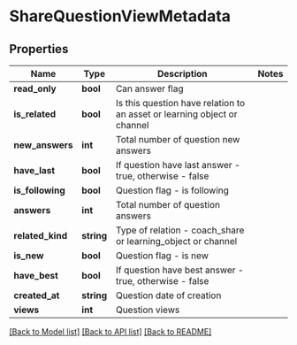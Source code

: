 # ShareQuestionViewMetadata

## Properties
Name | Type | Description | Notes
------------ | ------------- | ------------- | -------------
**read_only** | **bool** | Can answer flag | 
**is_related** | **bool** | Is this question have relation to an asset or learning object or channel | 
**new_answers** | **int** | Total number of question new answers | 
**have_last** | **bool** | If question have last answer - true, otherwise - false | 
**is_following** | **bool** | Question flag - is following | 
**answers** | **int** | Total number of question answers | 
**related_kind** | **string** | Type of relation - coach_share or learning_object or channel | 
**is_new** | **bool** | Question flag - is new | 
**have_best** | **bool** | If question have best answer - true, otherwise - false | 
**created_at** | **string** | Question date of creation | 
**views** | **int** | Question views | 

[[Back to Model list]](../README.md#documentation-for-models) [[Back to API list]](../README.md#documentation-for-api-endpoints) [[Back to README]](../README.md)


